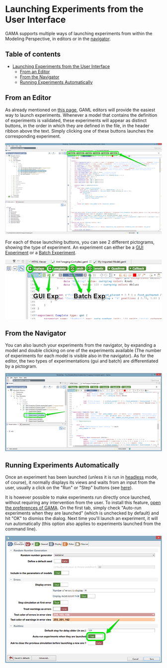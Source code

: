
# Launching Experiments from the User Interface



GAMA supports multiple ways of launching experiments from within the Modeling Perspective, in editors or in the [navigator](G__NavigatingWorkspace).


## Table of contents 

* [Launching Experiments from the User Interface](#launching-experiments-from-the-user-interface)
	* [From an Editor](#from-an-editor)
	* [From the Navigator](#from-the-navigator)
	* [Running Experiments Automatically](#running-experiments-automatically)




## From an Editor
As already mentioned on [this page](G__GamlEditorGeneralities), GAML editors will provide the easiest way to launch experiments. Whenever a model that contains the definition of experiments is validated, these experiments will appear as distinct buttons, in the order in which they are defined in the file, in the header ribbon above the text. Simply clicking one of these buttons launches the corresponding experiment.

![images/launch_experiments/editor_launch.png](images/launch_experiments/editor_launch.png)

For each of those launching buttons, you can see 2 different pictograms, showing the type of experiment. An experiment can either be a [GUI Experiment](G__DefiningExperiments) or a [Batch Experiment](G__BatchExperiments).

![images/launch_experiments/editor_different_types_of_experiment.png](images/launch_experiments/editor_different_types_of_experiment.png)


## From the Navigator
You can also launch your experiments from the navigator, by expanding a model and double clicking on one of the experiments available (The number of experiments for each model is visible also in the navigator). As for the editor, the two types of experimentations (gui and batch) are differentiated by a pictogram.

![images/launch_experiments/navigator_launch.png](images/launch_experiments/navigator_launch.png)


## Running Experiments Automatically
Once an experiment has been launched (unless it is run in [headless](G__Headless) mode, of course), it normally displays its views and waits from an input from the user, usually a click on the "Run" or "Step" buttons (see [here](G__MenusAndCommands)).

It is however possible to make experiments run directly once launched, without requiring any intervention from the user.  To install this feature, [open the preferences of GAMA](G__Preferences). On the first tab, simply check "Auto-run experiments when they are launched" (which is unchecked by default) and hit "OK" to dismiss the dialog. Next time you'll launch an experiment, it will run automatically (this option also applies to experiments launched from the command line).

![images/launch_experiments/prefs_auto_run.png](images/launch_experiments/prefs_auto_run.png)

